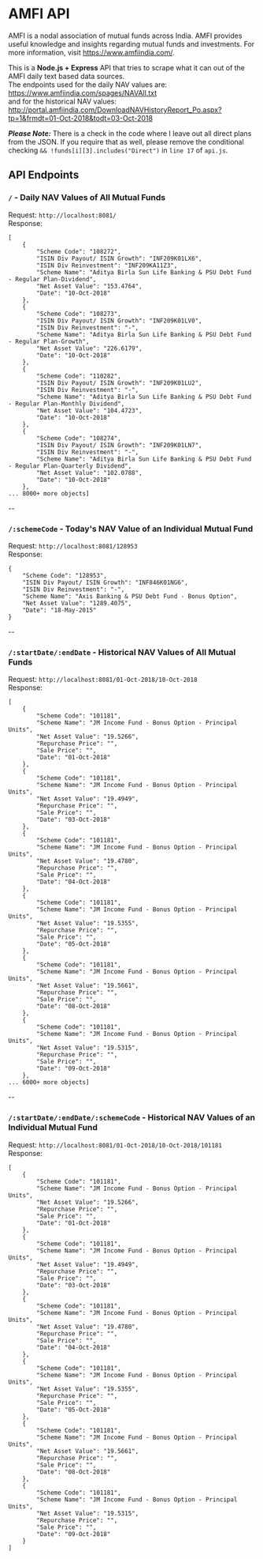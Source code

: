 # AMFI API
AMFI is a nodal association of mutual funds across India. AMFI provides useful knowledge and insights regarding mutual funds and investments. For more information, visit https://www.amfiindia.com/.

This is a **Node.js + Express** API that tries to scrape what it can out of the AMFI daily text based data sources.  
The endpoints used for the daily NAV values are: https://www.amfiindia.com/spages/NAVAll.txt  
and for the historical NAV values: http://portal.amfiindia.com/DownloadNAVHistoryReport_Po.aspx?tp=1&frmdt=01-Oct-2018&todt=03-Oct-2018

***Please Note:*** There is a check in the code where I leave out all direct plans from the JSON. If you require that as well, please remove the conditional checking `&& !funds[i][3].includes("Direct")` in `line 17` of `api.js`.

## API Endpoints

### `/` - Daily NAV Values of All Mutual Funds
Request: `http://localhost:8081/`  
Response:
```
[
    {
        "Scheme Code": "108272",
        "ISIN Div Payout/ ISIN Growth": "INF209K01LX6",
        "ISIN Div Reinvestment": "INF209KA11Z3",
        "Scheme Name": "Aditya Birla Sun Life Banking & PSU Debt Fund - Regular Plan-Dividend",
        "Net Asset Value": "153.4764",
        "Date": "10-Oct-2018"
    },
    {
        "Scheme Code": "108273",
        "ISIN Div Payout/ ISIN Growth": "INF209K01LV0",
        "ISIN Div Reinvestment": "-",
        "Scheme Name": "Aditya Birla Sun Life Banking & PSU Debt Fund - Regular Plan-Growth",
        "Net Asset Value": "226.6179",
        "Date": "10-Oct-2018"
    },
    {
        "Scheme Code": "110282",
        "ISIN Div Payout/ ISIN Growth": "INF209K01LU2",
        "ISIN Div Reinvestment": "-",
        "Scheme Name": "Aditya Birla Sun Life Banking & PSU Debt Fund - Regular Plan-Monthly Dividend",
        "Net Asset Value": "104.4723",
        "Date": "10-Oct-2018"
    },
    {
        "Scheme Code": "108274",
        "ISIN Div Payout/ ISIN Growth": "INF209K01LN7",
        "ISIN Div Reinvestment": "-",
        "Scheme Name": "Aditya Birla Sun Life Banking & PSU Debt Fund - Regular Plan-Quarterly Dividend",
        "Net Asset Value": "102.0788",
        "Date": "10-Oct-2018"
    },
... 8000+ more objects]
```

--

### `/:schemeCode` - Today's NAV Value of an Individual Mutual Fund
Request: `http://localhost:8081/128953`  
Response:
```
{
    "Scheme Code": "128953",
    "ISIN Div Payout/ ISIN Growth": "INF846K01NG6",
    "ISIN Div Reinvestment": "-",
    "Scheme Name": "Axis Banking & PSU Debt Fund - Bonus Option",
    "Net Asset Value": "1289.4075",
    "Date": "18-May-2015"
}
```

--

### `/:startDate/:endDate` - Historical NAV Values of All Mutual Funds
Request: `http://localhost:8081/01-Oct-2018/10-Oct-2018`  
Response:
```
[
    {
        "Scheme Code": "101181",
        "Scheme Name": "JM Income Fund - Bonus Option - Principal Units",
        "Net Asset Value": "19.5266",
        "Repurchase Price": "",
        "Sale Price": "",
        "Date": "01-Oct-2018"
    },
    {
        "Scheme Code": "101181",
        "Scheme Name": "JM Income Fund - Bonus Option - Principal Units",
        "Net Asset Value": "19.4949",
        "Repurchase Price": "",
        "Sale Price": "",
        "Date": "03-Oct-2018"
    },
    {
        "Scheme Code": "101181",
        "Scheme Name": "JM Income Fund - Bonus Option - Principal Units",
        "Net Asset Value": "19.4780",
        "Repurchase Price": "",
        "Sale Price": "",
        "Date": "04-Oct-2018"
    },
    {
        "Scheme Code": "101181",
        "Scheme Name": "JM Income Fund - Bonus Option - Principal Units",
        "Net Asset Value": "19.5355",
        "Repurchase Price": "",
        "Sale Price": "",
        "Date": "05-Oct-2018"
    },
    {
        "Scheme Code": "101181",
        "Scheme Name": "JM Income Fund - Bonus Option - Principal Units",
        "Net Asset Value": "19.5661",
        "Repurchase Price": "",
        "Sale Price": "",
        "Date": "08-Oct-2018"
    },
    {
        "Scheme Code": "101181",
        "Scheme Name": "JM Income Fund - Bonus Option - Principal Units",
        "Net Asset Value": "19.5315",
        "Repurchase Price": "",
        "Sale Price": "",
        "Date": "09-Oct-2018"
    },
... 6000+ more objects]
```

--

### `/:startDate/:endDate/:schemeCode` - Historical NAV Values of an Individual Mutual Fund
Request: `http://localhost:8081/01-Oct-2018/10-Oct-2018/101181`  
Response:
```
[
    {
        "Scheme Code": "101181",
        "Scheme Name": "JM Income Fund - Bonus Option - Principal Units",
        "Net Asset Value": "19.5266",
        "Repurchase Price": "",
        "Sale Price": "",
        "Date": "01-Oct-2018"
    },
    {
        "Scheme Code": "101181",
        "Scheme Name": "JM Income Fund - Bonus Option - Principal Units",
        "Net Asset Value": "19.4949",
        "Repurchase Price": "",
        "Sale Price": "",
        "Date": "03-Oct-2018"
    },
    {
        "Scheme Code": "101181",
        "Scheme Name": "JM Income Fund - Bonus Option - Principal Units",
        "Net Asset Value": "19.4780",
        "Repurchase Price": "",
        "Sale Price": "",
        "Date": "04-Oct-2018"
    },
    {
        "Scheme Code": "101181",
        "Scheme Name": "JM Income Fund - Bonus Option - Principal Units",
        "Net Asset Value": "19.5355",
        "Repurchase Price": "",
        "Sale Price": "",
        "Date": "05-Oct-2018"
    },
    {
        "Scheme Code": "101181",
        "Scheme Name": "JM Income Fund - Bonus Option - Principal Units",
        "Net Asset Value": "19.5661",
        "Repurchase Price": "",
        "Sale Price": "",
        "Date": "08-Oct-2018"
    },
    {
        "Scheme Code": "101181",
        "Scheme Name": "JM Income Fund - Bonus Option - Principal Units",
        "Net Asset Value": "19.5315",
        "Repurchase Price": "",
        "Sale Price": "",
        "Date": "09-Oct-2018"
    }
]
```
